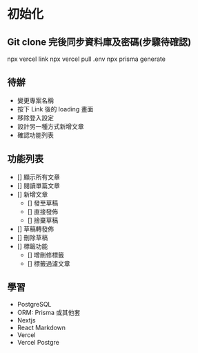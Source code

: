 # 初始化

## Git clone 完後同步資料庫及密碼(步驟待確認)
npx vercel link
npx vercel pull .env
npx prisma generate

## 待辦
- 變更專案名稱
- 按下 Link 後的 loading 畫面
- 移除登入設定
- 設計另一種方式新增文章
- 確認功能列表

## 功能列表
- [] 顯示所有文章
- [] 閱讀單篇文章
- [] 新增文章
    - [] 發至草稿
    - [] 直接發佈
    - [] 捨棄草稿
- [] 草稿轉發佈
- [] 刪除草稿
- [] 標籤功能
    - [] 增刪修標籤
    - [] 標籤過濾文章

## 學習
- PostgreSQL
- ORM: Prisma 或其他套
- Nextjs
- React Markdown
- Vercel
- Vercel Postgre
